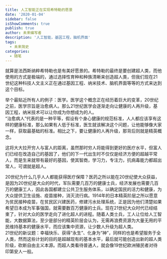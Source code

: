 ```yaml
---
title: 人工智能正在实现希特勒的愿景
date: '2020-01-04'
sidebar: false
isShowComments: true
publish: true
author: 未来编写者
description: '人工智能，基因工程，脑机界面'
tags:
  - 未来简史
categories:
  - 随笔
---
```


就算是法西斯纳粹希特勒也是有美好愿景的。希特勒的最终是要创建超人类，而他使用的方式是极端的，通过选择性育种和种族清晰来创造超人类，但我们现在21世纪这种科技人文主义正在通过基因工程、纳米技术、脑机界面等等的方式来达到这个目标。

举个最贴近所有人的例子：医学。医学这个概念正在经历着巨大的变革，20世纪之前，医学宗旨是治愈病人。那么21世纪医学会逐渐走向让健康的人再升级，基因工程，纳米技术可以让你成为你想成为的人。  
“治愈病人”代表的是一种平等，假设有个身心健康的规范标准，人人都应该享有这样的健康标准，那么如果有人低于标准，医生就该解决这个问题，让他能够像大家一样，获取最基础的标准。相比之下，要让健康的人再升级，那背后则就是精英概念。

这将大大拉开穷人与富人的距离，虽然那时穷人将能得到更好的医疗水平，但富人们已经在改造自己的基因了，他们的下一代出生时不仅仅是经济方便的超越平常人，而是生来就带有最好的基因，使其智商，学习力，专注力，抗病毒能力都超出常人，可谓就是超人。

20世纪为什么几乎人人都能获得医疗保障？医药之所以能在20世纪使大众获益，是因为20世纪是大众的时代，军队需要几百万的健康士兵，经济发展也需要几百万的健康工人，因此各国都建立公共卫生服务体系，以确定国民的活力和健康，为大众提供卫生设施、疫苗接种，消灭流行病。1914年的日本精英阶层之所以愿意为贫民接种疫苗，在贫民区兴建医药，修建污水处理系统，正是因为他们清楚如果希望日本成为军事强国，就需要数百万健康的士兵。现在21世纪大众时代已经结束了，针对大众的医学走向了进化超人的进程。随着人类士兵，工人让位给人工智能，大数据算法，至少是部分的精英阶层会认为，无需再浪费资源为大量无用的平民维持基本的健康水平，而应该集中资源，让少数人升级为超人类。  
21世纪的新议题：幸福快乐、获得“永生”、化身为“神”，同样的也是希望服务于全人类，然而这些计划的目的是超越现有的基本水平，最后就可能创造出新的超人类阶级，砍断自由主义本源。而超人类看待普通人，就会像19世纪欧洲殖民者对待印第安人一般。

